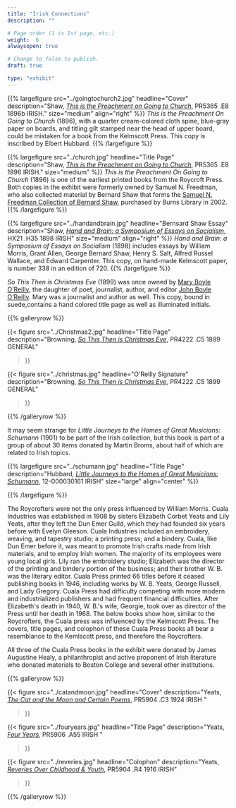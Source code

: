 ```yaml
---
title: "Irish Connections"
description: ""

# Page order (1 is 1st page, etc.)
weight:  6
alwaysopen: true

# Change to false to publish.
draft: true

type: "exhibit"
---
```


{{% largefigure src="../goingtochurch2.jpg"
                headline="Cover"
                description="Shaw, [*This is the Preachment on Going to Church*](https://bc-primo.hosted.exlibrisgroup.com/primo-explore/fulldisplay?docid=ALMA-BC21354381480001021&context=L&vid=bclib_new&search_scope=lib_BURNS&tab=bcl_only&lang=en_US), PR5365 .E8 1896b IRISH." 
                size="medium" align="right" %}}
*This is the Preachment On Going to Church* (1896), with a quarter cream-colored cloth spine, blue-gray paper on boards, and titling gilt stamped near the head of upper board, could be mistaken for a book from the Kelmscott Press. This copy is inscribed by Elbert Hubbard.
{{% /largefigure %}}


{{% largefigure src="../church.jpg"
                headline="Title Page"
                description="Shaw, [*This is the Preachment on Going to Church*](https://bc-primo.hosted.exlibrisgroup.com/primo-explore/fulldisplay?docid=ALMA-BC21330577930001021&context=L&vid=bclib_new&search_scope=lib_BURNS&tab=bcl_only&lang=en_US), PR5365 .E8 1896 IRISH."
                size="medium" %}}
*This is the Preachment On Going to Church* (1896) is one of the earliest printed books from the Roycroft Press. Both copies in the exhibit were formerly owned by Samuel N. Freedman, who also collected material by Bernard Shaw that forms the [Samuel N. Freedman Collection of Bernard Shaw](https://bc-primo.hosted.exlibrisgroup.com/primo-explore/fulldisplay?docid=ALMA-BC21354365750001021&context=L&vid=bclib_new&search_scope=lib_BURNS&tab=bcl_only&lang=en_US), purchased by Burns Library in 2002.
{{% /largefigure %}}



{{% largefigure src="../handandbrain.jpg"
                headline="Bernsard Shaw Essay"
				description="Shaw, [*Hand and Brain: a Symposium of Essays on Socialism*](https://bc-primo.hosted.exlibrisgroup.com/primo-explore/fulldisplay?docid=ALMA-BC21354322250001021&context=L&vid=bclib_new&search_scope=lib_BURNS&tab=bcl_only&lang=en_US), HX21 .H35 1898 IRISH"
                size="medium"
                align="right" %}}
*Hand and Brain: a Symposium of Essays on Socialism* (1898) includes essays by William Morris, Grant Allen, George Bernard Shaw, Henry S. Salt, Alfred Russel Wallace, and Edward Carpenter. This copy, on hand-made Kelmscott paper, is number 338 in an edition of 720.
{{% /largefigure %}}



*So This Then is Christmas Eve* (1899) was once owned by [Mary Boyle O’Reilly](https://bc-primo.hosted.exlibrisgroup.com/primo-explore/fulldisplay?docid=ALMA-BC21380118680001021&context=L&vid=bclib_new&search_scope=lib_BURNS&tab=bcl_only&lang=en_US), the daughter of poet, journalist, author, and editor [John Boyle O’Reilly](https://bc-primo.hosted.exlibrisgroup.com/primo-explore/fulldisplay?docid=ALMA-BC21344683520001021&context=L&vid=bclib_new&search_scope=lib_BURNS&tab=bcl_only&lang=en_US). Mary was a journalist and author as well. This copy, bound in suede,contains a hand colored title page as well as illuminated initials.

{{% galleryrow %}}

{{< figure src="../Christmas2.jpg"
           headline="Title Page"
           description="Browning, [*So This Then is Christmas Eve*](https://bc-primo.hosted.exlibrisgroup.com/primo-explore/fulldisplay?docid=ALMA-BC21321566000001021&context=L&vid=bclib_new&search_scope=lib_BURNS&tab=bcl_only&lang=en_US), PR4222 .C5 1899 GENERAL"
>}}

{{< figure src="../christmas.jpg"
           headline="O'Reilly Signature"
           description="Browning, [*So This Then is Christmas Eve*](https://bc-primo.hosted.exlibrisgroup.com/primo-explore/fulldisplay?docid=ALMA-BC21321566000001021&context=L&vid=bclib_new&search_scope=lib_BURNS&tab=bcl_only&lang=en_US), PR4222 .C5 1899 GENERAL"
>}}


{{% /galleryrow %}}

It may seem strange for *Little Journeys to the Homes of Great Musicians: Schumann* (1901) to be part of the Irish collection, but this book is part of a group of about 30 items donated by Martin Broms, about half of which are related to Irish topics.

{{% largefigure src="../schumann.jpg"
                headline="Title Page"
				description="Hubbard, [*Little Journeys to the Homes of Great Musicians: Schumann*](https://bc-primo.hosted.exlibrisgroup.com/primo-explore/fulldisplay?docid=ALMA-BC21334571820001021&context=L&vid=bclib_new&search_scope=bcl&tab=bcl_only&lang=en_US), 12-000030161 IRISH"
                size="large"
                align="center" %}}

{{% /largefigure %}}


The Roycrofters were not the only press influenced by William Morris. Cuala Industries was established in 1908 by sisters Elizabeth Corbet Yeats and Lily Yeats, after they left the Dun Emer Guild, which they had founded six years before with Evelyn Gleeson. Cuala Industries included an embroidery, weaving, and tapestry studio; a printing press; and a bindery. Cuala, like Dun Emer before it, was meant to promote Irish crafts made from Irish materials, and to employ Irish women. The majority of its employees were young local girls. Lily ran the embroidery studio; Elizabeth was the director of the printing and bindery portion of the business; and their brother W. B. was the literary editor. Cuala Press printed 66 titles before it ceased publishing books in 1946, including works by W. B. Yeats, George Russell, and Lady Gregory. Cuala Press had difficulty competing with more modern and industrialized publishers and had frequent financial difficulties. After Elizabeth's death in 1940, W. B.'s wife, Georgie, took over as director of the Press until her death in 1968. The below books show how, similar to the Roycrofters, the Cuala press was influenced by the Kelmscott Press. The covers, title pages, and colophon of these Cuala Press books all bear a resemblance to the Kemlscott press, and therefore the Roycrofters.  

All three of the Cuala Press books in the exhibit were donated by James Augustine Healy, a philanthropist and active proponent of Irish literature who donated materials to Boston College and several other institutions.




{{% galleryrow %}}

{{< figure src="../catandmoon.jpg"
           headline="Cover"
           description="Yeats, [*The Cat and the Moon and Certain Poems*](https://bc-primo.hosted.exlibrisgroup.com/primo-explore/fulldisplay?docid=ALMA-BC21337967870001021&context=L&vid=bclib_new&search_scope=lib_BURNS&tab=bcl_only&lang=en_US), PR5904 .C3 1924 IRISH  "
>}}

{{< figure src="../fouryears.jpg"
           headline="Title Page"
           description="Yeats, [*Four Years*](https://bc-primo.hosted.exlibrisgroup.com/primo-explore/fulldisplay?docid=ALMA-BC21385933910001021&context=L&vid=bclib_new&search_scope=lib_BURNS&tab=bcl_only&lang=en_US), PR5906 .A55 IRISH "
>}}


{{< figure src="../reveries.jpg"
           headline="Colophon"
           description="Yeats, [*Reveries Over Childhood & Youth*](https://bc-primo.hosted.exlibrisgroup.com/primo-explore/fulldisplay?docid=ALMA-BC21328295610001021&context=L&vid=bclib_new&search_scope=lib_BURNS&tab=bcl_only&lang=en_US), PR5904 .R4 1916 IRISH"
>}}

{{% /galleryrow %}}